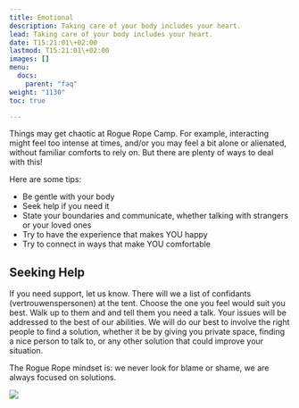 ```yaml
---
title: Emotional
description: Taking care of your body includes your heart.
lead: Taking care of your body includes your heart.
date: T15:21:01\+02:00
lastmod: T15:21:01\+02:00
images: []
menu: 
  docs:
    parent: "faq"
weight: "1130"
toc: true

---
```

Things may get chaotic at Rogue Rope Camp. For example, interacting might feel too intense at times, and/or you may feel a bit alone or alienated, without familiar comforts to rely on. But there are plenty of ways to deal with this!

Here are some tips:

* Be gentle with your body
* Seek help if you need it
* State your boundaries and communicate, whether talking with strangers or your loved ones
* Try to have the experience that makes YOU happy
* Try to connect in ways that make YOU comfortable

## Seeking Help

If you need support, let us know. There will we a list of confidants (vertrouwenspersonen) at the tent. Choose the one you feel would suit you best. Walk up to them and and tell them you need a talk. 
Your issues will be addressed to the best of our abilities. We will do our best to involve the right people to find a solution, whether it be by giving you private space, finding a nice person to talk to, or any other solution that could improve your situation.

The Rogue Rope mindset is: we never look for blame or shame, we are always focused on solutions.

![](/images//hug.webp)
